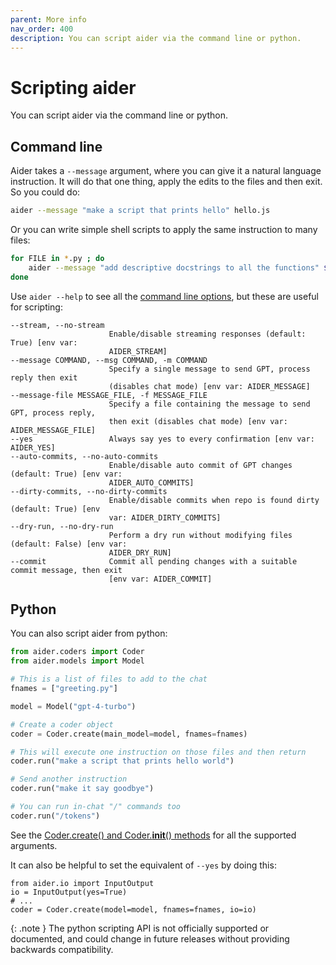 ```yaml
---
parent: More info
nav_order: 400
description: You can script aider via the command line or python.
---
```


# Scripting aider

You can script aider via the command line or python.

## Command line

Aider takes a `--message` argument, where you can give it a natural language instruction.
It will do that one thing, apply the edits to the files and then exit.
So you could do:

```bash
aider --message "make a script that prints hello" hello.js
```

Or you can write simple shell scripts to apply the same instruction to many files:

```bash
for FILE in *.py ; do
    aider --message "add descriptive docstrings to all the functions" $FILE
done
```

Use `aider --help` to see all the 
[command line options](/docs/config/options.html),
but these are useful for scripting:

```
--stream, --no-stream
                      Enable/disable streaming responses (default: True) [env var:
                      AIDER_STREAM]
--message COMMAND, --msg COMMAND, -m COMMAND
                      Specify a single message to send GPT, process reply then exit
                      (disables chat mode) [env var: AIDER_MESSAGE]
--message-file MESSAGE_FILE, -f MESSAGE_FILE
                      Specify a file containing the message to send GPT, process reply,
                      then exit (disables chat mode) [env var: AIDER_MESSAGE_FILE]
--yes                 Always say yes to every confirmation [env var: AIDER_YES]
--auto-commits, --no-auto-commits
                      Enable/disable auto commit of GPT changes (default: True) [env var:
                      AIDER_AUTO_COMMITS]
--dirty-commits, --no-dirty-commits
                      Enable/disable commits when repo is found dirty (default: True) [env
                      var: AIDER_DIRTY_COMMITS]
--dry-run, --no-dry-run
                      Perform a dry run without modifying files (default: False) [env var:
                      AIDER_DRY_RUN]
--commit              Commit all pending changes with a suitable commit message, then exit
                      [env var: AIDER_COMMIT]
```


## Python

You can also script aider from python:

```python
from aider.coders import Coder
from aider.models import Model

# This is a list of files to add to the chat
fnames = ["greeting.py"]

model = Model("gpt-4-turbo")

# Create a coder object
coder = Coder.create(main_model=model, fnames=fnames)

# This will execute one instruction on those files and then return
coder.run("make a script that prints hello world")

# Send another instruction
coder.run("make it say goodbye")

# You can run in-chat "/" commands too
coder.run("/tokens")

```

See the
[Coder.create() and Coder.__init__() methods](https://github.com/Aider-AI/aider/blob/main/aider/coders/base_coder.py)
for all the supported arguments.

It can also be helpful to set the equivalent of `--yes` by doing this:

```
from aider.io import InputOutput
io = InputOutput(yes=True)
# ...
coder = Coder.create(model=model, fnames=fnames, io=io)
```

{: .note }
The python scripting API is not officially supported or documented,
and could change in future releases without providing backwards compatibility.
